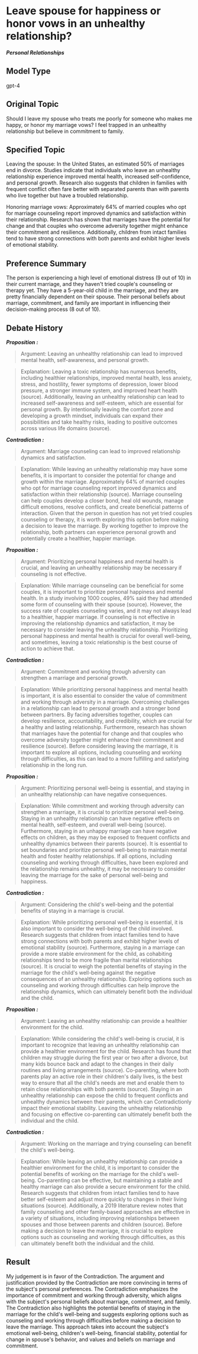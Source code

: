 # Leave spouse for happiness or honor vows in an unhealthy relationship?

***Personal Relationships***



## Model Type

gpt-4

## Original Topic

Should I leave my spouse who treats me poorly for someone who makes me happy, or honor my marriage vows? I feel trapped in an unhealthy relationship but believe in commitment to family.

## Specified Topic

Leaving the spouse: In the United States, an estimated 50% of marriages end in divorce. Studies indicate that individuals who leave an unhealthy relationship experience improved mental health, increased self-confidence, and personal growth. Research also suggests that children in families with frequent conflict often fare better with separated parents than with parents who live together but have a troubled relationship.

Honoring marriage vows: Approximately 64% of married couples who opt for marriage counseling report improved dynamics and satisfaction within their relationship. Research has shown that marriages have the potential for change and that couples who overcome adversity together might enhance their commitment and resilience. Additionally, children from intact families tend to have strong connections with both parents and exhibit higher levels of emotional stability.

## Preference Summary

The person is experiencing a high level of emotional distress (9 out of 10) in their current marriage, and they haven't tried couple's counseling or therapy yet. They have a 5-year-old child in the marriage, and they are pretty financially dependent on their spouse. Their personal beliefs about marriage, commitment, and family are important in influencing their decision-making process (8 out of 10).

## Debate History


***Proposition :***

> Argument: Leaving an unhealthy relationship can lead to improved mental health, self-awareness, and personal growth.

> Explanation: Leaving a toxic relationship has numerous benefits, including healthier relationships, improved mental health, less anxiety, stress, and hostility, fewer symptoms of depression, lower blood pressure, a stronger immune system, and improved heart health (source). Additionally, leaving an unhealthy relationship can lead to increased self-awareness and self-esteem, which are essential for personal growth. By intentionally leaving the comfort zone and developing a growth mindset, individuals can expand their possibilities and take healthy risks, leading to positive outcomes across various life domains (source).



***Contradiction :***

> Argument: Marriage counseling can lead to improved relationship dynamics and satisfaction.

> Explanation: While leaving an unhealthy relationship may have some benefits, it is important to consider the potential for change and growth within the marriage. Approximately 64% of married couples who opt for marriage counseling report improved dynamics and satisfaction within their relationship (source). Marriage counseling can help couples develop a closer bond, heal old wounds, manage difficult emotions, resolve conflicts, and create beneficial patterns of interaction. Given that the person in question has not yet tried couples counseling or therapy, it is worth exploring this option before making a decision to leave the marriage. By working together to improve the relationship, both partners can experience personal growth and potentially create a healthier, happier marriage.



***Proposition :***

> Argument: Prioritizing personal happiness and mental health is crucial, and leaving an unhealthy relationship may be necessary if counseling is not effective.

> Explanation: While marriage counseling can be beneficial for some couples, it is important to prioritize personal happiness and mental health. In a study involving 1000 couples, 49% said they had attended some form of counseling with their spouse (source). However, the success rate of couples counseling varies, and it may not always lead to a healthier, happier marriage. If counseling is not effective in improving the relationship dynamics and satisfaction, it may be necessary to consider leaving the unhealthy relationship. Prioritizing personal happiness and mental health is crucial for overall well-being, and sometimes, leaving a toxic relationship is the best course of action to achieve that.



***Contradiction :***

> Argument: Commitment and working through adversity can strengthen a marriage and personal growth.

> Explanation: While prioritizing personal happiness and mental health is important, it is also essential to consider the value of commitment and working through adversity in a marriage. Overcoming challenges in a relationship can lead to personal growth and a stronger bond between partners. By facing adversities together, couples can develop resilience, accountability, and credibility, which are crucial for a healthy and lasting relationship. Furthermore, research has shown that marriages have the potential for change and that couples who overcome adversity together might enhance their commitment and resilience (source). Before considering leaving the marriage, it is important to explore all options, including counseling and working through difficulties, as this can lead to a more fulfilling and satisfying relationship in the long run.



***Proposition :***

> Argument: Prioritizing personal well-being is essential, and staying in an unhealthy relationship can have negative consequences.

> Explanation: While commitment and working through adversity can strengthen a marriage, it is crucial to prioritize personal well-being. Staying in an unhealthy relationship can have negative effects on mental health, self-esteem, and overall well-being (source). Furthermore, staying in an unhappy marriage can have negative effects on children, as they may be exposed to frequent conflicts and unhealthy dynamics between their parents (source). It is essential to set boundaries and prioritize personal well-being to maintain mental health and foster healthy relationships. If all options, including counseling and working through difficulties, have been explored and the relationship remains unhealthy, it may be necessary to consider leaving the marriage for the sake of personal well-being and happiness.



***Contradiction :***

> Argument: Considering the child's well-being and the potential benefits of staying in a marriage is crucial.

> Explanation: While prioritizing personal well-being is essential, it is also important to consider the well-being of the child involved. Research suggests that children from intact families tend to have strong connections with both parents and exhibit higher levels of emotional stability (source). Furthermore, staying in a marriage can provide a more stable environment for the child, as cohabiting relationships tend to be more fragile than marital relationships (source). It is crucial to weigh the potential benefits of staying in the marriage for the child's well-being against the negative consequences of an unhealthy relationship. Exploring options such as counseling and working through difficulties can help improve the relationship dynamics, which can ultimately benefit both the individual and the child.



***Proposition :***

> Argument: Leaving an unhealthy relationship can provide a healthier environment for the child.

> Explanation: While considering the child's well-being is crucial, it is important to recognize that leaving an unhealthy relationship can provide a healthier environment for the child. Research has found that children may struggle during the first year or two after a divorce, but many kids bounce back and adapt to the changes in their daily routines and living arrangements (source). Co-parenting, where both parents play an active role in their children's daily lives, is the best way to ensure that all the child's needs are met and enable them to retain close relationships with both parents (source). Staying in an unhealthy relationship can expose the child to frequent conflicts and unhealthy dynamics between their parents, which can Contradictionly impact their emotional stability. Leaving the unhealthy relationship and focusing on effective co-parenting can ultimately benefit both the individual and the child.



***Contradiction :***

> Argument: Working on the marriage and trying counseling can benefit the child's well-being.

> Explanation: While leaving an unhealthy relationship can provide a healthier environment for the child, it is important to consider the potential benefits of working on the marriage for the child's well-being. Co-parenting can be effective, but maintaining a stable and healthy marriage can also provide a secure environment for the child. Research suggests that children from intact families tend to have better self-esteem and adjust more quickly to changes in their living situations (source). Additionally, a 2019 literature review notes that family counseling and other family-based approaches are effective in a variety of situations, including improving relationships between spouses and those between parents and children (source). Before making a decision to leave the marriage, it is crucial to explore options such as counseling and working through difficulties, as this can ultimately benefit both the individual and the child.



## Result

My judgement is in favor of the Contradiction. The argument and justification provided by the Contradiction are more convincing in terms of the subject's personal preferences. The Contradiction emphasizes the importance of commitment and working through adversity, which aligns with the subject's personal beliefs about marriage, commitment, and family. The Contradiction also highlights the potential benefits of staying in the marriage for the child's well-being and suggests exploring options such as counseling and working through difficulties before making a decision to leave the marriage. This approach takes into account the subject's emotional well-being, children's well-being, financial stability, potential for change in spouse's behavior, and values and beliefs on marriage and commitment.